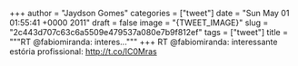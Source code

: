 
+++
author = "Jaydson Gomes"
categories = ["tweet"]
date = "Sun May 01 01:55:41 +0000 2011"
draft = false
image = "{TWEET_IMAGE}"
slug = "2c443d707c63c6a5509e479537a080e7b9f812ef"
tags = ["tweet"]
title = """RT @fabiomiranda: interes..."""
+++
RT @fabiomiranda: interessante estória profissional: http://t.co/lC0Mras
